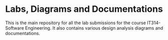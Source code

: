 # Labs, Diagrams and Documentations

This is the main repository for all the lab submissions for the course IT314-Software Engineering. It also contains various design analysis diagrams and documentations.  

